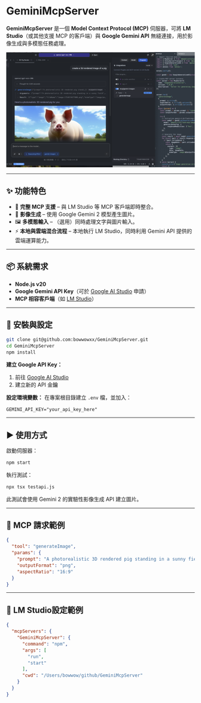 # GeminiMcpServer

**GeminiMcpServer** 是一個 **Model Context Protocol (MCP)** 伺服器，可將 **LM Studio**（或其他支援 MCP 的客戶端）與 **Google Gemini API** 無縫連接，用於影像生成與多模態任務處理。

![mole](https://raw.githubusercontent.com/bowwowxx/GeminiMcpServer/main/01.png) 

---

## ✨ 功能特色
- 🔗 **完整 MCP 支援** – 與 LM Studio 等 MCP 客戶端即時整合。
- 🎨 **影像生成** – 使用 Google Gemini 2 模型產生圖片。
- 🖼 **多模態輸入** – （選用）同時處理文字與圖片輸入。
- ⚡ **本地與雲端混合流程** – 本地執行 LM Studio，同時利用 Gemini API 提供的雲端運算能力。

---

## 📦 系統需求
- **Node.js v20** 
- **Google Gemini API Key**（可於 [Google AI Studio](https://ai.google.dev) 申請）
- **MCP 相容客戶端**（如 [LM Studio](https://lmstudio.ai)）

---

## 🚀 安裝與設定
```bash
git clone git@github.com:bowwowxx/GeminiMcpServer.git
cd GeminiMcpServer
npm install
```

**建立 Google API Key：**
1. 前往 [Google AI Studio](https://makersuite.google.com/app/apikey)
2. 建立新的 API 金鑰

**設定環境變數：**
在專案根目錄建立 `.env` 檔，並加入：
```
GEMINI_API_KEY="your_api_key_here"
```

---

## ▶ 使用方式
啟動伺服器：
```bash
npm start
```

執行測試：
```bash
npx tsx testapi.js
```
此測試會使用 Gemini 2 的實驗性影像生成 API 建立圖片。

---

## 📡 MCP 請求範例
```json
{
  "tool": "generateImage",
  "params": {
    "prompt": "A photorealistic 3D rendered pig standing in a sunny field",
    "outputFormat": "png",
    "aspectRatio": "16:9"
  }
}
```

---

## 📡 LM Studio設定範例
```json
{
  "mcpServers": {
    "GeminiMcpServer": {
      "command": "npm",
      "args": [
        "run",
        "start"
      ],
      "cwd": "/Users/bowwow/github/GeminiMcpServer"
    }
  }
}
```


